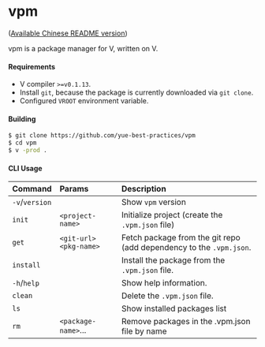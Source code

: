 # vpm

([Available Chinese README version](README.CN.md))

vpm is a package manager for V, written on V.

#### Requirements

* V compiler `>=v0.1.13`.
* Install `git`, because the package is currently downloaded via `git clone`.
* Configured `VROOT` environment variable.

#### Building

```bash
$ git clone https://github.com/yue-best-practices/vpm
$ cd vpm
$ v -prod .
```

#### CLI Usage

| Command        | Params                    |  Description                                                 |
| :------------- | :------------------------ | :----------------------------------------------------------- |
| `-v`/`version` |                           | Show `vpm` version                                           |
| `init`         | `<project-name>`          | Initialize project (create the `.vpm.json` file)             |
| `get`          | `<git-url>`  `<pkg-name>` | Fetch package from the git repo (add dependency to the `.vpm.json`.  |                              
| `install`      |                           | Install the package from the `.vpm.json` file. |
| `-h`/`help`    |                           | Show help information.                   |
| `clean`        |                           | Delete the `.vpm.json` file.      |
| `ls`           |                           | Show installed packages list         |
| `rm`           | `<package-name>`...       | Remove packages in the .vpm.json file by name |
